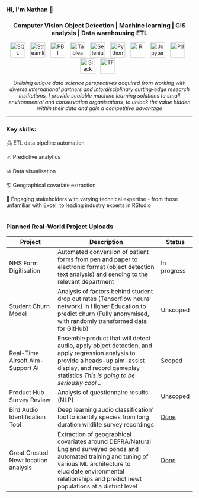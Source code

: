 ### Hi, I'm Nathan 👋


### <p align="center"> Computer Vision Object Detection | Machine learning | GIS analysis | Data warehousing ETL </p>

<p align="center">
<img align="centre" alt="SQL" width="40px" style="padding-right:10px;" src="https://www.svgrepo.com/show/120229/sql.svg" /> 
<img align="centre" alt="Streamlit" width="40px" style="padding-right:10px;" src="https://streamlit.io/images/brand/streamlit-logo-primary-colormark-darktext.png" /> 
<img align="centre" alt="PBI" width="40px" style="padding-right:10px;" src="https://upload.wikimedia.org/wikipedia/commons/thumb/c/c9/Power_bi_logo_black.svg/768px-Power_bi_logo_black.svg.png?20181015101513" /> 
<img align="centre" alt="Tableau" width="40px" style="padding-right:10px;" src="https://cdn.worldvectorlogo.com/logos/tableau-software.svg" /> 
<img align="centre" alt="Selenium" width="40px" style="padding-right:10px;" src= "https://cdn.jsdelivr.net/gh/devicons/devicon/icons/selenium/selenium-original.svg" />
<img align="centre" alt="Python" width="40px" style="padding-right:10px;" src= "https://cdn.jsdelivr.net/gh/devicons/devicon/icons/python/python-plain.svg" /> 
<img align="centre" alt="R" width="40px" style="padding-right:10px;" src= "https://cdn.jsdelivr.net/gh/devicons/devicon/icons/rstudio/rstudio-original.svg" />
<img align="centre" alt="Jupyter" width="40px" style="padding-right:10px;" src= "https://cdn.jsdelivr.net/gh/devicons/devicon/icons/jupyter/jupyter-original-wordmark.svg" />
<img align="centre" alt="Pd" width="40px" style="padding-right:10px;" src= "https://cdn.jsdelivr.net/gh/devicons/devicon/icons/pandas/pandas-original-wordmark.svg" />
<img align="centre" alt="Slack" width="40px" style="padding-right:10px;" src= "https://cdn.jsdelivr.net/gh/devicons/devicon/icons/slack/slack-original.svg" />
<img align="centre" alt="TF" width="40px" style="padding-right:10px;" src= "https://cdn.jsdelivr.net/gh/devicons/devicon/icons/tensorflow/tensorflow-original.svg" />
  <br></p>
<p align="center"><i> 
  Utilising unique data science perspectives acquired from working with diverse international partners and interdisciplinary cutting-edge research institutions, I provide scalable machine learning solutions to small environmental and conservation organisations, to unlock the value hidden within their data and gain a competitive advantage</i>
  
 
  
  
</p>

---
### Key skills:

🖧 ETL data pipeline automation

📈 Predictive analytics
   
📊 Data visualisation 

🌎 Geographical covariate extraction

🧑 Engaging stakeholders with varying technical expertise - from those unfamiliar with Excel, to leading industry experts in RStudio

#

### Planned Real-World Project Uploads

Project|Description|Status
|---|---|---|
NHS Form Digitisation|Automated conversion of patient forms from pen and paper to electronic format (object detection text analysis) and sending to the relevant department| In progress
Student Churn Model| Analysis of factors behind student drop out rates (Tensorflow neural network) in Higher Education to predict churn (Fully anonymised, with randomly transformed data for GitHub)| Unscoped
Real-Time Airsoft Aim-Support AI|Ensemble product that will detect audio, apply object detection, and apply regression analysis to provide a heads-up aim-assist display, and record gameplay statistics <i> This is going to be seriously cool... |Scoped
Product Hub Survey Review|Analysis of questionnaire results (NLP) |Unscoped
Bird Audio Identification Tool | Deep learning audio classification' tool to identify species from long duration wildlife survey recordings | [Done](https://github.com/NPTravell/Bird-Species-Audio-Identification-Tool)
Great Crested Newt location analysis | Extraction of geographical covariates around DEFRA/Natural England surveyed ponds and automated training and tuning of various ML architecture to elucidate environmental relationships and predict newt populations at a district level | [Done](https://github.com/NPTravell/Great-Crested-Newt-Pond-Analysis)

